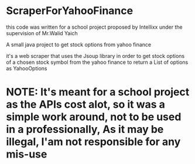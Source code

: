 # ScraperForYahooFinance
this code was written for a school project proposed by Intellixx under the supervision of Mr.Walid Yaich

A small java project to get stock options from yahoo finance 

it's a web scraper that uses the Jsoup library in order to get stock options of a chosen stock symbol from the yahoo finance to return a List of options as YahooOptions 

# NOTE: It's meant for a school project as the APIs cost alot, so it was a simple work around, not to be used in a professionally, As it may be illegal, I'am not responsible for any mis-use
